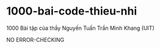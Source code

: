 # 1000-bai-code-thieu-nhi
1000 Bài tập của thầy Nguyến Tuấn Trần Minh Khang (UIT)

NO ERROR-CHECKING